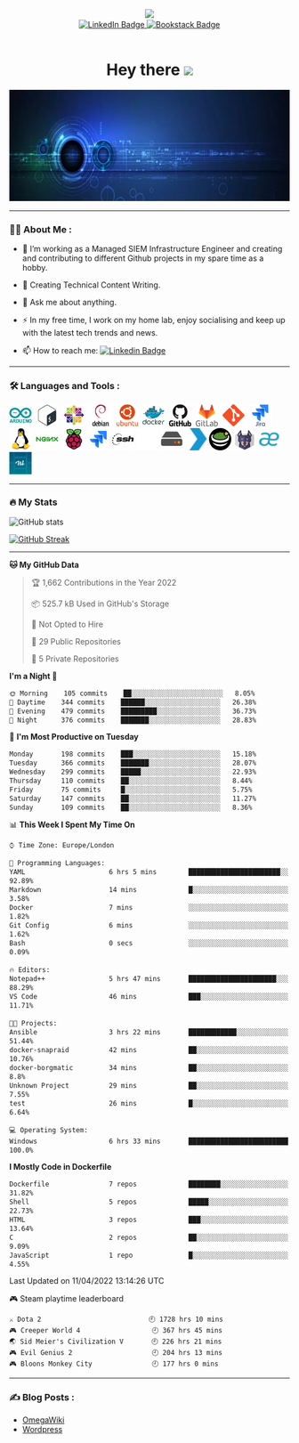 <div id="header" align="center">
  <img src="https://media.giphy.com/media/f3iwJFOVOwuy7K6FFw/giphy.gif" width="300"/>
<div id="badges">
  <a href="https://www.linkedin.com/in/alexlaneit/">
    <img src="https://img.shields.io/badge/LinkedIn-blue?style=for-the-badge&logo=linkedin&logoColor=white" alt="LinkedIn Badge"/>
  </a>
  <a href="https://omegawiki.modem7.com">
  <img src="https://img.shields.io/badge/Bookstack-blue?style=for-the-badge&logo=BookStack&logoColor=white" alt="Bookstack Badge"/>
  </a>
</div>
  <img src="https://komarev.com/ghpvc/?username=modem7&style=flat-square&color=blue" alt=""/>
<h1>
  Hey there
  <img src="https://media.giphy.com/media/hvRJCLFzcasrR4ia7z/giphy.gif" width="30px"/>
</h1>
</div>

<div align="center">
  <img src="https://github.com/modem7/MiscAssets/blob/master/images/ezgif-6-79e26c05da.jpg" width="800" height="200"/>
</div>

---

### :man_technologist: About Me :
- :telescope: I’m working as a Managed SIEM Infrastructure Engineer and creating and contributing to different Github projects in my spare time as a hobby.

- :seedling: Creating Technical Content Writing.

- 💬 Ask me about anything.

- :zap: In my free time, I work on my home lab, enjoy socialising and keep up with the latest tech trends and news.

- :mailbox: How to reach me: [![Linkedin Badge](https://img.shields.io/badge/-AlexLaneIT-blue?style=flat&logo=Linkedin&logoColor=white)](https://www.linkedin.com/in/alexlaneit/)

---

### :hammer_and_wrench: Languages and Tools :
<div>
  <img src="https://raw.githubusercontent.com/devicons/devicon/master/icons/arduino/arduino-original-wordmark.svg" title="Arduino" alt="Arduino" width="40" height="40"/>&nbsp;
  <img src="https://raw.githubusercontent.com/devicons/devicon/master/icons/bash/bash-original.svg" title="Bash" alt="Bash" width="40" height="40"/>&nbsp;
  <img src="https://raw.githubusercontent.com/devicons/devicon/master/icons/centos/centos-original.svg" title="Centos" alt="Centos" width="40" height="40"/>&nbsp;
  <img src="https://raw.githubusercontent.com/devicons/devicon/master/icons/debian/debian-original-wordmark.svg" title="Daebian" alt="Debian " width="40" height="40"/>&nbsp;
  <img src="https://raw.githubusercontent.com/devicons/devicon/master/icons/ubuntu/ubuntu-plain-wordmark.svg" title="Ubuntu" alt="Ubuntu" width="40" height="40"/>&nbsp;
  <img src="https://raw.githubusercontent.com/devicons/devicon/master/icons/docker/docker-original-wordmark.svg" title="Docker" alt="Docker" width="40" height="40"/>&nbsp;
  <img src="https://raw.githubusercontent.com/devicons/devicon/master/icons/github/github-original-wordmark.svg"  title="Github" alt="Github" width="40" height="40"/>&nbsp;
  <img src="https://raw.githubusercontent.com/devicons/devicon/master/icons/gitlab/gitlab-original-wordmark.svg" title="Gitlab" alt="Gitlab" width="40" height="40"/>&nbsp;
  <img src="https://raw.githubusercontent.com/devicons/devicon/master/icons/git/git-original.svg" title="Git" alt="Git" width="40" height="40"/>&nbsp;
  <img src="https://raw.githubusercontent.com/devicons/devicon/master/icons/jira/jira-original-wordmark.svg" title="Jira" alt="Jira" width="40" height="40"/>&nbsp;
  <img src="https://raw.githubusercontent.com/devicons/devicon/master/icons/linux/linux-original.svg" title="Linux" alt="Linux" width="40" height="40"/>&nbsp;
  <img src="https://raw.githubusercontent.com/devicons/devicon/master/icons/nginx/nginx-original.svg" title="Nginx" alt="Nginx" width="40" height="40"/>&nbsp;
  <img src="https://raw.githubusercontent.com/devicons/devicon/master/icons/raspberrypi/raspberrypi-original.svg" title="Raspberrypi" alt="Raspberrypi" width="40" height="40"/>
  <img src="https://raw.githubusercontent.com/devicons/devicon/master/icons/jira/jira-original.svg" title="Jira" alt="Jira" width="40" height="40"/>
  <img src="https://raw.githubusercontent.com/devicons/devicon/master/icons/ssh/ssh-original-wordmark.svg" title="SSH" alt="SSH" width="40" height="40"/>
  <img src="https://github.com/modem7/MiscAssets/blob/master/Icons/droneci.png?raw=true" title="DroneCI" alt="DroneCI" width="40" height="40"/>
  <img src="https://github.com/modem7/MiscAssets/blob/master/Icons/borgbase.png" title="Borg" alt="Borg" width="40" height="40"/>
  <img src="https://github.com/modem7/MiscAssets/blob/master/Icons/3CX.png" title="3CX" alt="3CX" width="40" height="40"/>
  <img src="https://github.com/modem7/MiscAssets/blob/master/Icons/guac.png" title="Guacamole" alt="Guacamole" width="40" height="40"/>
  <img src="https://github.com/modem7/MiscAssets/blob/master/Icons/snyk.png" title="Snyk" alt="Snyk" width="40" height="40"/>
  <img src="https://github.com/modem7/MiscAssets/blob/master/Icons/traefik.png" title="Traefik" alt="Traefik" width="40" height="40"/>
  <img src="https://github.com/modem7/MiscAssets/blob/master/Icons/wekan-logo.png" title="Wekan" alt="Wekan" width="40" height="40"/>
</div>

---

### :fire: My Stats
![GitHub stats](https://github-readme-stats.vercel.app/api?username=modem7&show_icons=true&theme=gotham&count_private=true")

[![GitHub Streak](http://github-readme-streak-stats.herokuapp.com?user=modem7&theme=dark&date_format=M%20j%5B%2C%20Y%5D)](https://git.io/streak-stats)

---

<!--START_SECTION:waka-->
**🐱 My GitHub Data** 

> 🏆 1,662 Contributions in the Year 2022
 > 
> 📦 525.7 kB Used in GitHub's Storage 
 > 
> 🚫 Not Opted to Hire
 > 
> 📜 29 Public Repositories 
 > 
> 🔑 5 Private Repositories  
 > 
**I'm a Night 🦉** 

```text
🌞 Morning    105 commits    ██░░░░░░░░░░░░░░░░░░░░░░░   8.05% 
🌆 Daytime    344 commits    ██████░░░░░░░░░░░░░░░░░░░   26.38% 
🌃 Evening    479 commits    █████████░░░░░░░░░░░░░░░░   36.73% 
🌙 Night      376 commits    ███████░░░░░░░░░░░░░░░░░░   28.83%

```
📅 **I'm Most Productive on Tuesday** 

```text
Monday       198 commits    ███░░░░░░░░░░░░░░░░░░░░░░   15.18% 
Tuesday      366 commits    ███████░░░░░░░░░░░░░░░░░░   28.07% 
Wednesday    299 commits    █████░░░░░░░░░░░░░░░░░░░░   22.93% 
Thursday     110 commits    ██░░░░░░░░░░░░░░░░░░░░░░░   8.44% 
Friday       75 commits     █░░░░░░░░░░░░░░░░░░░░░░░░   5.75% 
Saturday     147 commits    ██░░░░░░░░░░░░░░░░░░░░░░░   11.27% 
Sunday       109 commits    ██░░░░░░░░░░░░░░░░░░░░░░░   8.36%

```


📊 **This Week I Spent My Time On** 

```text
⌚︎ Time Zone: Europe/London

💬 Programming Languages: 
YAML                     6 hrs 5 mins        ███████████████████████░░   92.89% 
Markdown                 14 mins             █░░░░░░░░░░░░░░░░░░░░░░░░   3.58% 
Docker                   7 mins              ░░░░░░░░░░░░░░░░░░░░░░░░░   1.82% 
Git Config               6 mins              ░░░░░░░░░░░░░░░░░░░░░░░░░   1.62% 
Bash                     0 secs              ░░░░░░░░░░░░░░░░░░░░░░░░░   0.09%

🔥 Editors: 
Notepad++                5 hrs 47 mins       ██████████████████████░░░   88.29% 
VS Code                  46 mins             ███░░░░░░░░░░░░░░░░░░░░░░   11.71%

🐱‍💻 Projects: 
Ansible                  3 hrs 22 mins       ████████████░░░░░░░░░░░░░   51.44% 
docker-snapraid          42 mins             ██░░░░░░░░░░░░░░░░░░░░░░░   10.76% 
docker-borgmatic         34 mins             ██░░░░░░░░░░░░░░░░░░░░░░░   8.8% 
Unknown Project          29 mins             ██░░░░░░░░░░░░░░░░░░░░░░░   7.55% 
test                     26 mins             █░░░░░░░░░░░░░░░░░░░░░░░░   6.64%

💻 Operating System: 
Windows                  6 hrs 33 mins       █████████████████████████   100.0%

```

**I Mostly Code in Dockerfile** 

```text
Dockerfile               7 repos             ████████░░░░░░░░░░░░░░░░░   31.82% 
Shell                    5 repos             █████░░░░░░░░░░░░░░░░░░░░   22.73% 
HTML                     3 repos             ███░░░░░░░░░░░░░░░░░░░░░░   13.64% 
C                        2 repos             ██░░░░░░░░░░░░░░░░░░░░░░░   9.09% 
JavaScript               1 repo              █░░░░░░░░░░░░░░░░░░░░░░░░   4.55%

```



 Last Updated on 11/04/2022 13:14:26 UTC
<!--END_SECTION:waka-->

<!-- steam-box start -->
🎮 Steam playtime leaderboard
```text
⚔️ Dota 2                           🕘 1728 hrs 10 mins
🎮 Creeper World 4                  🕘 367 hrs 45 mins
🌏 Sid Meier's Civilization V       🕘 226 hrs 21 mins
🎮 Evil Genius 2                    🕘 204 hrs 13 mins
🎮 Bloons Monkey City               🕘 177 hrs 0 mins
```
<!-- Powered by https://github.com/YouEclipse/steam-box . -->
<!-- steam-box end -->

---

### :writing_hand: Blog Posts :
- [OmegaWiki](https://omegawiki.modem7.com)
- [Wordpress](https://modem7.wordpress.com)
